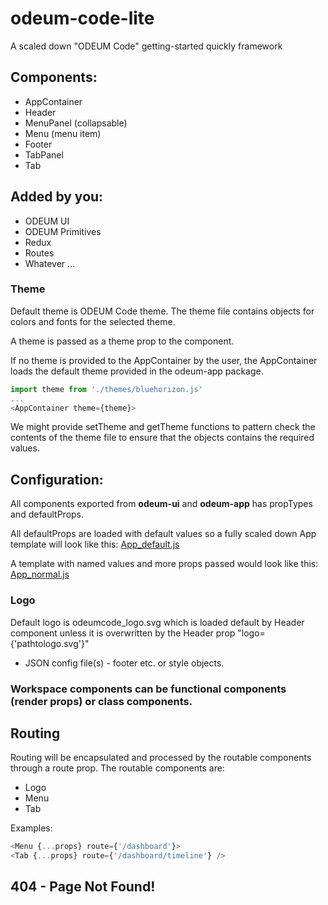 # odeum-code-lite

A scaled down "ODEUM Code" getting-started quickly framework

## Components:
- AppContainer
- Header
- MenuPanel (collapsable)
- Menu (menu item)
- Footer
- TabPanel
- Tab

## Added by you:
- ODEUM UI
- ODEUM Primitives
- Redux
- Routes
- Whatever ... 


### Theme
Default theme is ODEUM Code theme. The theme file contains objects for colors and fonts for the selected theme.

A theme is passed as a theme prop to the <AppContainer> component. 

If no theme is provided to the AppContainer by the user, the AppContainer loads the default theme provided in the odeum-app package.

```js
import theme from './themes/bluehorizon.js'
...
<AppContainer theme={theme}>
```

We might provide setTheme and getTheme functions to pattern check the contents of the theme file to ensure that the objects contains the required values. 


## Configuration:
All components exported from **odeum-ui** and **odeum-app** has propTypes and defaultProps. 

All defaultProps are loaded with default values so a fully scaled down App template will look like this:
[App_default.js](./src/App_default.js)

A template with named values and more props passed would look like this:
[App_normal.js](./src/App_normal.js)

### Logo
Default logo is odeumcode_logo.svg which is loaded default by Header component unless it is overwritten by the Header prop "logo={'pathtologo.svg'}"

- JSON config file(s) - footer etc. or style objects.

### Workspace components can be functional components (render props) or class components.

## Routing
Routing will be encapsulated and processed by the routable components through a route prop. The routable components are:
- Logo
- Menu
- Tab

Examples:

```js
<Menu {...props} route={'/dashboard'}>
<Tab {...props} route={'/dashboard/timeline'} />

```

## 404 - Page Not Found!

